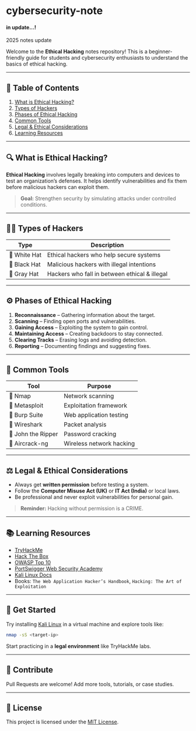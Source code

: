 # cybersecurity-note

#### in update...!
2025 notes update

Welcome to the **Ethical Hacking** notes repository! This is a beginner-friendly guide for students and cybersecurity enthusiasts to understand the basics of ethical hacking.

---

## 📘 Table of Contents

1. [What is Ethical Hacking?](#what-is-ethical-hacking)
2. [Types of Hackers](#types-of-hackers)
3. [Phases of Ethical Hacking](#phases-of-ethical-hacking)
4. [Common Tools](#common-tools)
5. [Legal & Ethical Considerations](#legal--ethical-considerations)
6. [Learning Resources](#learning-resources)

---

## 🔍 What is Ethical Hacking?

**Ethical Hacking** involves legally breaking into computers and devices to test an organization’s defenses. It helps identify vulnerabilities and fix them before malicious hackers can exploit them.

> **Goal:** Strengthen security by simulating attacks under controlled conditions.

---

## 🧑‍💻 Types of Hackers

| Type         | Description                                  |
|--------------|----------------------------------------------|
| 🎩 White Hat | Ethical hackers who help secure systems      |
| 🎩 Black Hat | Malicious hackers with illegal intentions    |
| 🎩 Gray Hat  | Hackers who fall in between ethical & illegal|

---

## ⚙️ Phases of Ethical Hacking

1. **Reconnaissance** – Gathering information about the target.
2. **Scanning** – Finding open ports and vulnerabilities.
3. **Gaining Access** – Exploiting the system to gain control.
4. **Maintaining Access** – Creating backdoors to stay connected.
5. **Clearing Tracks** – Erasing logs and avoiding detection.
6. **Reporting** – Documenting findings and suggesting fixes.

---

## 🧰 Common Tools

| Tool         | Purpose                        |
|--------------|--------------------------------|
| 🐙 Nmap      | Network scanning                |
| 🐍 Metasploit| Exploitation framework          |
| 🦊 Burp Suite| Web application testing         |
| 🧠 Wireshark | Packet analysis                 |
| 🧪 John the Ripper | Password cracking         |
| 🧿 Aircrack-ng | Wireless network hacking      |

---

## ⚖️ Legal & Ethical Considerations

- Always get **written permission** before testing a system.
- Follow the **Computer Misuse Act (UK)** or **IT Act (India)** or local laws.
- Be professional and never exploit vulnerabilities for personal gain.

> **Reminder:** Hacking without permission is a CRIME.

---

## 📚 Learning Resources

- [TryHackMe](https://tryhackme.com/)
- [Hack The Box](https://www.hackthebox.com/)
- [OWASP Top 10](https://owasp.org/www-project-top-ten/)
- [PortSwigger Web Security Academy](https://portswigger.net/web-security)
- [Kali Linux Docs](https://www.kali.org/docs/)
- Books: `The Web Application Hacker’s Handbook`, `Hacking: The Art of Exploitation`

---

## 🚀 Get Started

Try installing [Kali Linux](https://www.kali.org/) in a virtual machine and explore tools like:

```bash
nmap -sS <target-ip>
```

Start practicing in a **legal environment** like TryHackMe labs.

---

## 🧠 Contribute

Pull Requests are welcome! Add more tools, tutorials, or case studies.

---

## 📄 License

This project is licensed under the [MIT License](LICENSE).

